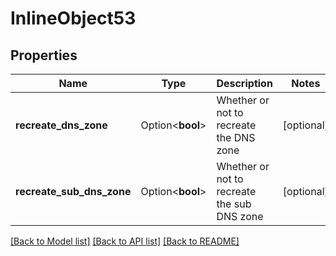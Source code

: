 # InlineObject53

## Properties

Name | Type | Description | Notes
------------ | ------------- | ------------- | -------------
**recreate_dns_zone** | Option<**bool**> | Whether or not to recreate the DNS zone | [optional]
**recreate_sub_dns_zone** | Option<**bool**> | Whether or not to recreate the sub DNS zone | [optional]

[[Back to Model list]](../README.md#documentation-for-models) [[Back to API list]](../README.md#documentation-for-api-endpoints) [[Back to README]](../README.md)


